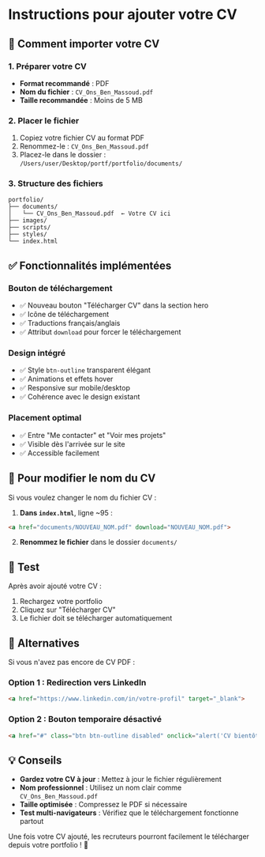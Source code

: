 # Instructions pour ajouter votre CV

## 📁 Comment importer votre CV

### 1. Préparer votre CV
- **Format recommandé** : PDF
- **Nom du fichier** : `CV_Ons_Ben_Massoud.pdf`
- **Taille recommandée** : Moins de 5 MB

### 2. Placer le fichier
1. Copiez votre fichier CV au format PDF
2. Renommez-le : `CV_Ons_Ben_Massoud.pdf`
3. Placez-le dans le dossier : `/Users/user/Desktop/portf/portfolio/documents/`

### 3. Structure des fichiers
```
portfolio/
├── documents/
│   └── CV_Ons_Ben_Massoud.pdf  ← Votre CV ici
├── images/
├── scripts/
├── styles/
└── index.html
```

## ✅ Fonctionnalités implémentées

### **Bouton de téléchargement**
- ✅ Nouveau bouton "Télécharger CV" dans la section hero
- ✅ Icône de téléchargement
- ✅ Traductions français/anglais
- ✅ Attribut `download` pour forcer le téléchargement

### **Design intégré**
- ✅ Style `btn-outline` transparent élégant
- ✅ Animations et effets hover
- ✅ Responsive sur mobile/desktop
- ✅ Cohérence avec le design existant

### **Placement optimal**
- ✅ Entre "Me contacter" et "Voir mes projets"
- ✅ Visible dès l'arrivée sur le site
- ✅ Accessible facilement

## 🔄 Pour modifier le nom du CV

Si vous voulez changer le nom du fichier CV :

1. **Dans `index.html`**, ligne ~95 :
```html
<a href="documents/NOUVEAU_NOM.pdf" download="NOUVEAU_NOM.pdf">
```

2. **Renommez le fichier** dans le dossier `documents/`

## 📱 Test

Après avoir ajouté votre CV :
1. Rechargez votre portfolio
2. Cliquez sur "Télécharger CV"
3. Le fichier doit se télécharger automatiquement

## 🔄 Alternatives

Si vous n'avez pas encore de CV PDF :

### Option 1 : Redirection vers LinkedIn
```html
<a href="https://www.linkedin.com/in/votre-profil" target="_blank">
```

### Option 2 : Bouton temporaire désactivé
```html
<a href="#" class="btn btn-outline disabled" onclick="alert('CV bientôt disponible')">
```

## 💡 Conseils

- **Gardez votre CV à jour** : Mettez à jour le fichier régulièrement
- **Nom professionnel** : Utilisez un nom clair comme `CV_Ons_Ben_Massoud.pdf`
- **Taille optimisée** : Compressez le PDF si nécessaire
- **Test multi-navigateurs** : Vérifiez que le téléchargement fonctionne partout

Une fois votre CV ajouté, les recruteurs pourront facilement le télécharger depuis votre portfolio ! 🚀
